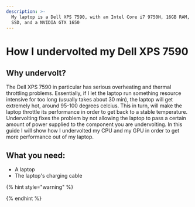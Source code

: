 ```yaml
---
description: >-
  My laptop is a Dell XPS 7590, with an Intel Core i7 9750H, 16GB RAM, 250 GB
  SSD, and a NVIDIA GTX 1650
---
```


# How I undervolted my Dell XPS 7590

## Why undervolt?

The Dell XPS 7590 in particular has serious overheating and thermal throttling problems. Essentially, if I let the laptop run something resource intensive for too long \(usually takes about 30 min\), the laptop will get extremely hot, around 95-100 degrees celcius. This in turn, will make the laptop throttle its performance in order to get back to a stable temperature. Undervolting fixes the problem by not allowing the laptop to pass a certain amount of power supplied to the component you are undervolting. In this guide I will show how I undervolted my CPU and my GPU in order to get more performance out of my laptop.

## What you need:

* A laptop
* The laptop's charging cable



{% hint style="warning" %}

{% endhint %}



